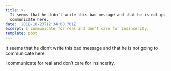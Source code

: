 ```yaml
---
title: >-
  It seems that he didn’t write this bad message and that he is not going to
  communicate here.
date: '2018-10-23T12:34:00.701Z'
excerpt: I communicate for real and don’t care for insincerity.
template: post
---
```

It seems that he didn’t write this bad message and that he is not going to communicate here.

I communicate for real and don’t care for insincerity.

